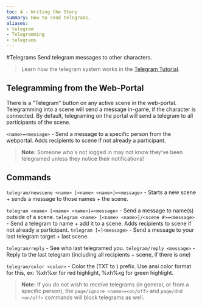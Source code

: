 ```yaml
---
toc: 4 - Writing the Story
summary: How to send telegrams.
aliases:
- telegram
- Telegramming
- telegrams
---
```

#Telegrams
Send telegram messages to other characters.

> Learn how the telegram system works in the [Telegram Tutorial](/help/telegram_tutorial).

## Telegramming from the Web-Portal
There is a "Telegram" button on any active scene in the web-portal. Telegramming into a scene will send a message in-game, if the character is connected. By default, telegraming on the portal will send a telegram to all participants of the scene.

`<name>=<message>` - Send a message to a specific person from the webportal. Adds recipients to scene if not already a participant.

>  **Note:** Someone who's not logged in may not know they've been telegramed unless they notice their notifications!

## Commands
`telegram/newscene <name> [<name> <name>]=<message>` - Starts a new scene + sends a message to those names + the scene.

`telegram <name> [<name> <name>]=<message>` - Send a message to name(s) outside of a scene.
`telegram <name> [<name> <name>]/<scene #>=<message>` - Send a telegram to name + add it to a scene. Adds recipients to scene if not already a participant.
`telegram [=]<message>` - Send a message to your last telegram target + last scene.

`telegram/reply` - See who last telegramed you.
`telegram/reply <message>` - Reply to the last telegram (including all recipients + scene, if there is one)

`telegram/color <color>` - Color the (TXT to <name>) prefix. Use ansi color format for this, ex: \%xh\%xr for red highlight, \%xh\%xg for green highlight.

>  **Note:** If you do not wish to receive telegrams (in general, or from a specific person), the `page/ignore <name>=<on/off>` and `page/dnd <on/off>` commands will block telegrams as well.
